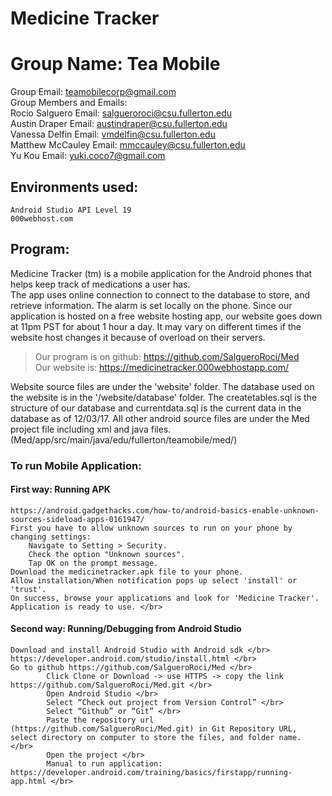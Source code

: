 # Medicine Tracker 
# Group Name: Tea Mobile

Group Email: teamobilecorp@gmail.com </br>
Group Members and Emails: </br>
	Rocio Salguero   Email: salgueroroci@csu.fullerton.edu </br>
	Austin Draper    Email: austindraper@csu.fullerton.edu </br>
	Vanessa Delfin   Email: vmdelfin@csu.fullerton.edu  </br>
	Matthew McCauley Email: mmccauley@csu.fullerton.edu </br>
	Yu Kou           Email: yuki.coco7@gmail.com </br>
	
## Environments used: 
	Android Studio API Level 19 
	000webhost.com

## Program: 
Medicine Tracker (tm) is a mobile application for the Android phones that helps keep track of medications a user has. </br>
The app uses online connection to connect to the database to store, and retrieve information. The alarm is set locally on the phone. Since our application is hosted on a free website hosting app, our website goes down at 11pm PST for about 1 hour a day. It may vary on different times if the website host changes it because of overload on their servers. </br>
	
>Our program is on github: https://github.com/SalgueroRoci/Med </br>
>Our website is: https://medicinetracker.000webhostapp.com/ </br>
	
Website source files are under the 'website' folder. The database used on the website is in the '/website/database' folder. 
The createtables.sql is the structure of our database and currentdata.sql is the current data in the database as of 12/03/17.
All other android source files are under the Med project file including xml and java files. (Med/app/src/main/java/edu/fullerton/teamobile/med/) </br>

### To run Mobile Application: </br>
#### First way: Running APK </br>
	https://android.gadgethacks.com/how-to/android-basics-enable-unknown-sources-sideload-apps-0161947/
	First you have to allow unknown sources to run on your phone by changing settings:
		Navigate to Setting > Security.
		Check the option "Unknown sources".
		Tap OK on the prompt message.
	Download the medicinetracker.apk file to your phone. 
	Allow installation/When notification pops up select 'install' or 'trust'.
	On success, browse your applications and look for 'Medicine Tracker'. 
	Application is ready to use. </br>
			
#### Second way: Running/Debugging from Android Studio 
	Download and install Android Studio with Android sdk </br>
	https://developer.android.com/studio/install.html </br>
	Go to github https://github.com/SalgueroRoci/Med </br>
			Click Clone or Download -> use HTTPS -> copy the link https://github.com/SalgueroRoci/Med.git </br>
			Open Android Studio </br>
			Select “Check out project from Version Control” </br>
			Select “Github” or “Git” </br>
			Paste the repository url (https://github.com/SalgueroRoci/Med.git) in Git Repository URL, select directory on computer to store the files, and folder name. </br>
			Open the project </br>
			Manual to run application: https://developer.android.com/training/basics/firstapp/running-app.html </br>






			
		
	
	
	
	
	


